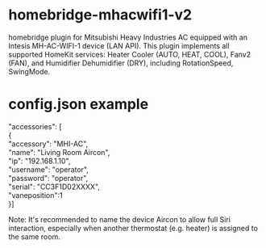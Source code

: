 # homebridge-mhacwifi1-v2
homebridge plugin for Mitsubishi Heavy Industries AC equipped with an Intesis MH-AC-WIFI-1 device (LAN API). This plugin implements all supported HomeKit services: Heater Cooler (AUTO, HEAT, COOL), Fanv2 (FAN), and Humidifier Dehumidifier (DRY), including RotationSpeed, SwingMode.


# config.json example

"accessories": [  
{  
"accessory": "MHI-AC",  
"name": "Living Room Aircon",  
"ip": "192.168.1.10",  
"username": "operator",  
"password": "operator",  
"serial": "CC3F1D02XXXX",  
"vaneposition":1  
}]  
  
Note: It's recommended to name the device Aircon to allow full Siri interaction, especially when another thermostat (e.g. heater) is assigned to the same room.

